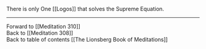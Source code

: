 There is only One [[Logos]] that solves the Supreme Equation.  

___

Forward to [[Meditation 310]]  
Back to [[Meditation 308]]  
Back to table of contents [[The Lionsberg Book of Meditations]]  